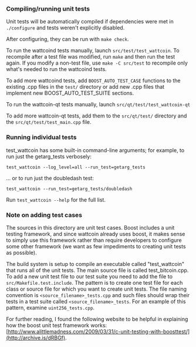 ### Compiling/running unit tests

Unit tests will be automatically compiled if dependencies were met in `./configure`
and tests weren't explicitly disabled.

After configuring, they can be run with `make check`.

To run the wattcoind tests manually, launch `src/test/test_wattcoin`. To recompile
after a test file was modified, run `make` and then run the test again. If you
modify a non-test file, use `make -C src/test` to recompile only what's needed
to run the wattcoind tests.

To add more wattcoind tests, add `BOOST_AUTO_TEST_CASE` functions to the existing
.cpp files in the `test/` directory or add new .cpp files that
implement new BOOST_AUTO_TEST_SUITE sections.

To run the wattcoin-qt tests manually, launch `src/qt/test/test_wattcoin-qt`

To add more wattcoin-qt tests, add them to the `src/qt/test/` directory and
the `src/qt/test/test_main.cpp` file.

### Running individual tests

test_wattcoin has some built-in command-line arguments; for
example, to run just the getarg_tests verbosely:

    test_wattcoin --log_level=all --run_test=getarg_tests

... or to run just the doubledash test:

    test_wattcoin --run_test=getarg_tests/doubledash

Run `test_wattcoin --help` for the full list.

### Note on adding test cases

The sources in this directory are unit test cases.  Boost includes a
unit testing framework, and since wattcoin already uses boost, it makes
sense to simply use this framework rather than require developers to
configure some other framework (we want as few impediments to creating
unit tests as possible).

The build system is setup to compile an executable called "test_wattcoin"
that runs all of the unit tests.  The main source file is called
test_bitcoin.cpp. To add a new unit test file to our test suite you need
to add the file to `src/Makefile.test.include`. The pattern is to create
one test file for each class or source file for which you want to create
unit tests.  The file naming convention is `<source_filename>_tests.cpp`
and such files should wrap their tests in a test suite
called `<source_filename>_tests`. For an example of this pattern,
examine `uint256_tests.cpp`.

For further reading, I found the following website to be helpful in
explaining how the boost unit test framework works:
[http://www.alittlemadness.com/2009/03/31/c-unit-testing-with-boosttest/](http://archive.is/dRBGf).
